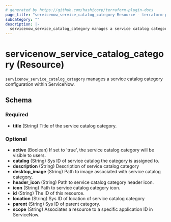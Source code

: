 ```yaml
---
# generated by https://github.com/hashicorp/terraform-plugin-docs
page_title: "servicenow_service_catalog_category Resource - terraform-provider-servicenow"
subcategory: ""
description: |-
  servicenow_service_catalog_category manages a service catalog category configuration within ServiceNow.
---
```


# servicenow_service_catalog_category (Resource)

`servicenow_service_catalog_category` manages a service catalog category configuration within ServiceNow.



<!-- schema generated by tfplugindocs -->
## Schema

### Required

- **title** (String) Title of the service catalog category.

### Optional

- **active** (Boolean) If set to 'true', the service catalog category will be visible to users.
- **catalog** (String) Sys ID of service catalog the category is assigned to.
- **description** (String) Description of service catalog category
- **desktop_image** (String) Path to image associated with service catalog category.
- **header_icon** (String) Path to service catalog category header icon.
- **icon** (String) Path to service catalog category icon.
- **id** (String) The ID of this resource.
- **location** (String) Sys ID of location of service catalog category
- **parent** (String) Sys ID of parent category.
- **scope** (String) Associates a resource to a specific application ID in ServiceNow.


